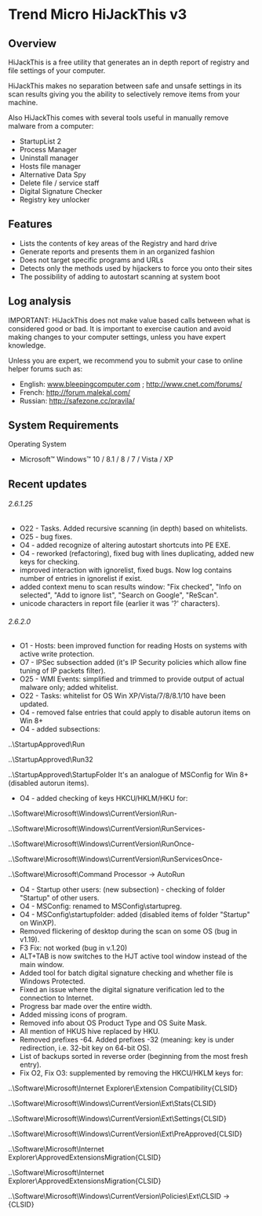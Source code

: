 ﻿# Trend Micro HiJackThis v3

## Overview

HiJackThis is a free utility that generates an in depth report of registry and file settings of your computer. 

HiJackThis makes no separation between safe and unsafe settings in its scan results giving you the ability to selectively remove items from your machine. 

Also HiJackThis comes with several tools useful in manually remove malware from a computer:
 * StartupList 2
 * Process Manager
 * Uninstall manager
 * Hosts file manager
 * Alternative Data Spy
 * Delete file / service staff
 * Digital Signature Checker
 * Registry key unlocker

## Features

 * Lists the contents of key areas of the Registry and hard drive
 * Generate reports and presents them in an organized fashion
 * Does not target specific programs and URLs
 * Detects only the methods used by hijackers to force you onto their sites
 * The possibility of adding to autostart scanning at system boot

## Log analysis

IMPORTANT: HiJackThis does not make value based calls between what is considered good or bad.
It is important to exercise caution and avoid making changes to your computer settings, unless you have expert knowledge.

Unless you are expert, we recommend you to submit your case to online helper forums such as:
- English: www.bleepingcomputer.com ; http://www.cnet.com/forums/
- French: http://forum.malekal.com/
- Russian: http://safezone.cc/pravila/

## System Requirements

Operating System
  * Microsoft™ Windows™ 10 / 8.1 / 8 / 7 / Vista / XP

## Recent updates

###### 2.6.1.25
 - O22 - Tasks. Added recursive scanning (in depth) based on whitelists.
 - O25 - bug fixes.
 - O4 - added recognize of altering autostart shortcuts into PE EXE.
 - O4 - reworked (refactoring), fixed bug with lines duplicating, added new keys for checking.
 - improved interaction with ignorelist, fixed bugs. Now log contains number of entries in ignorelist if exist.
 - added context menu to scan results window: "Fix checked", "Info on selected", "Add to ignore list", "Search on Google", "ReScan".
 - unicode characters in report file (earlier it was '?' characters).

###### 2.6.2.0
 - O1 - Hosts: been improved function for reading Hosts on systems with active write protection.
 - O7 - IPSec subsection added (it's IP Security policies which allow fine tuning of IP packets filter).
 - O25 - WMI Events: simplified and trimmed to provide output of actual malware only; added whitelist.
 - O22 - Tasks: whitelist for OS Win XP/Vista/7/8/8.1/10 have been updated.
 - O4 - removed false entries that could apply to disable autorun items on Win 8+
 - O4 - added subsections:

..\StartupApproved\Run

..\StartupApproved\Run32

..\StartupApproved\StartupFolder
It's an analogue of MSConfig for Win 8+ (disabled autorun items).
 - O4 - added checking of keys HKCU/HKLM/HKU for:

..\Software\Microsoft\Windows\CurrentVersion\Run-

..\Software\Microsoft\Windows\CurrentVersion\RunServices-

..\Software\Microsoft\Windows\CurrentVersion\RunOnce-

..\Software\Microsoft\Windows\CurrentVersion\RunServicesOnce-

..\Software\Microsoft\Command Processor -> AutoRun
 - O4 - Startup other users: (new subsection) - checking of folder "Startup" of other users.
 - O4 - MSConfig: renamed to MSConfig\startupreg.
 - O4 - MSConfig\startupfolder: added (disabled items of folder "Startup" on WinXP).
 - Removed flickering of desktop during the scan on some OS (bug in v1.19).
 - F3 Fix: not worked (bug in v.1.20)
 - ALT+TAB is now switches to the HJT active tool window instead of the main window.
 - Added tool for batch digital signature checking and whether file is Windows Protected.
 - Fixed an issue where the digital signature verification led to the connection to Internet.
 - Progress bar made over the entire width.
 - Added missing icons of program.
 - Removed info about OS Product Type and OS Suite Mask.
 - All mention of HKUS hive replaced by HKU.
 - Removed prefixes -64. Added prefixes -32 (meaning: key is under redirection, i.e. 32-bit key on 64-bit OS).
 - List of backups sorted in reverse order (beginning from the most fresh entry).
 - Fix O2, Fix O3: supplemented by removing the HKCU/HKLM keys for:

..\Software\Microsoft\Internet Explorer\Extension Compatibility\{CLSID}

..\Software\Microsoft\Windows\CurrentVersion\Ext\Stats\{CLSID}

..\Software\Microsoft\Windows\CurrentVersion\Ext\Settings\{CLSID}

..\Software\Microsoft\Windows\CurrentVersion\Ext\PreApproved\{CLSID}

..\Software\Microsoft\Internet Explorer\ApprovedExtensionsMigration\{CLSID}

..\Software\Microsoft\Internet Explorer\ApprovedExtensionsMigration{CLSID}

..\Software\Microsoft\Windows\CurrentVersion\Policies\Ext\CLSID -> {CLSID}